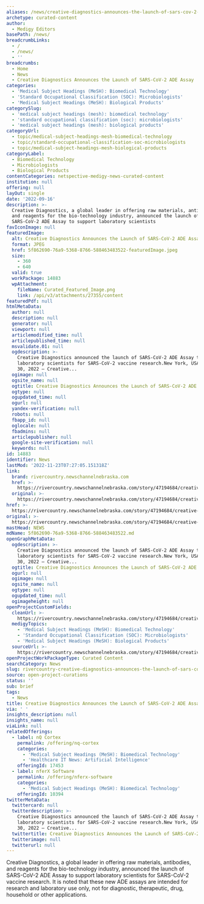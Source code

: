 ```yaml
---
aliases: /news/creative-diagnostics-announces-the-launch-of-sars-cov-2-ade-assay
archetype: curated-content
author:
  - Medigy Editors
basePath: /news/
breadcrumbLinks:
  - /
  - /news/
  - ''
breadcrumbs:
  - Home
  - News
  - Creative Diagnostics Announces the Launch of SARS-CoV-2 ADE Assay
categories:
  - 'Medical Subject Headings (MeSH): Biomedical Technology'
  - 'Standard Occupational Classification (SOC): Microbiologists'
  - 'Medical Subject Headings (MeSH): Biological Products'
categorySlug:
  - 'medical subject headings (mesh): biomedical technology'
  - 'standard occupational classification (soc): microbiologists'
  - 'medical subject headings (mesh): biological products'
categoryUrl:
  - topic/medical-subject-headings-mesh-biomedical-technology
  - topic/standard-occupational-classification-soc-microbiologists
  - topic/medical-subject-headings-mesh-biological-products
categoryLabel:
  - Biomedical Technology
  - Microbiologists
  - Biological Products
contentCategories: netspective-medigy-news-curated-content
institution: null
offering: null
layOut: single
date: '2022-09-16'
description: >-
  Creative Diagnostics, a global leader in offering raw materials, antibodies,
  and reagents for the bio-technology industry, announced the launch of
  SARS-CoV-2 ADE Assay to support laboratory scientists
favIconImage: null
featuredImage:
  alt: Creative Diagnostics Announces the Launch of SARS-CoV-2 ADE Assay
  format: JPEG
  href: 5f862690-76a9-5368-8766-588463483522-featuredImage.jpeg
  size:
    - 360
    - 640
  valid: true
  workPackage: 14883
  wpAttachment:
    fileName: Curated_Featured_Image.png
    link: /api/v3/attachments/27355/content
featuredPdf: null
htmlMetaData:
  author: null
  description: null
  generator: null
  viewport: null
  articlemodified_time: null
  articlepublished_time: null
  msvalidate.01: null
  ogdescription: >-
    Creative Diagnostics announced the launch of SARS-CoV-2 ADE Assay to support
    laboratory scientists for SARS-CoV-2 vaccine research.New York, USA – August
    30, 2022 – Creative...
  ogimage: null
  ogsite_name: null
  ogtitle: Creative Diagnostics Announces the Launch of SARS-CoV-2 ADE Assay
  ogtype: null
  ogupdated_time: null
  ogurl: null
  yandex-verification: null
  robots: null
  fbapp_id: null
  oglocale: null
  fbadmins: null
  articlepublisher: null
  google-site-verification: null
  keywords: null
id: 14883
identifier: News
lastMod: '2022-11-23T07:27:05.151318Z'
link:
  brand: rivercountry.newschannelnebraska.com
  href: >-
    https://rivercountry.newschannelnebraska.com/story/47194684/creative-diagnostics-announces-the-launch-of-sarscov2-ade-assay
  original: >-
    https://rivercountry.newschannelnebraska.com/story/47194684/creative-diagnostics-announces-the-launch-of-sarscov2-ade-assay
href: >-
  https://rivercountry.newschannelnebraska.com/story/47194684/creative-diagnostics-announces-the-launch-of-sarscov2-ade-assay
original: >-
  https://rivercountry.newschannelnebraska.com/story/47194684/creative-diagnostics-announces-the-launch-of-sarscov2-ade-assay
mastHead: NEWS
mdName: 5f862690-76a9-5368-8766-588463483522.md
openGraphMetaData:
  ogdescription: >-
    Creative Diagnostics announced the launch of SARS-CoV-2 ADE Assay to support
    laboratory scientists for SARS-CoV-2 vaccine research.New York, USA – August
    30, 2022 – Creative...
  ogtitle: Creative Diagnostics Announces the Launch of SARS-CoV-2 ADE Assay
  ogurl: null
  ogimage: null
  ogsite_name: null
  ogtype: null
  ogupdated_time: null
  ogimageheight: null
openProjectCustomFields:
  cleanUrl: >-
    https://rivercountry.newschannelnebraska.com/story/47194684/creative-diagnostics-announces-the-launch-of-sarscov2-ade-assay
  medigyTopics:
    - 'Medical Subject Headings (MeSH): Biomedical Technology'
    - 'Standard Occupational Classification (SOC): Microbiologists'
    - 'Medical Subject Headings (MeSH): Biological Products'
  sourceUrl: >-
    https://rivercountry.newschannelnebraska.com/story/47194684/creative-diagnostics-announces-the-launch-of-sarscov2-ade-assay
openProjectWorkPackageType: Curated Content
searchCategory: News
slug: rivercountry-creative-diagnostics-announces-the-launch-of-sars-cov-2-ade-assay
source: open-project-curations
status: ''
sub: brief
tags:
  - News
title: Creative Diagnostics Announces the Launch of SARS-CoV-2 ADE Assay
via: ' '
insights_description: null
insights_name: null
viaLink: null
relatedOfferings:
  - label: nQ Cortex
    permalink: /offering/nq-cortex
    categories:
      - 'Medical Subject Headings (MeSH): Biomedical Technology'
      - 'Healthcare IT News: Artificial Intelligence'
    offeringId: 17453
  - label: nferX Software
    permalink: /offering/nferx-software
    categories:
      - 'Medical Subject Headings (MeSH): Biomedical Technology'
    offeringId: 10394
twitterMetaData:
  twittercard: null
  twitterdescription: >-
    Creative Diagnostics announced the launch of SARS-CoV-2 ADE Assay to support
    laboratory scientists for SARS-CoV-2 vaccine research.New York, USA – August
    30, 2022 – Creative...
  twittertitle: Creative Diagnostics Announces the Launch of SARS-CoV-2 ADE Assay
  twitterimage: null
  twitterurl: null
---
```

Creative Diagnostics, a global leader in offering raw materials, antibodies, and reagents for the bio-technology industry, announced the launch of SARS-CoV-2 ADE Assay to support laboratory scientists for SARS-CoV-2 vaccine research. It is noted that these new ADE assays are intended for research and laboratory use only, not for diagnostic, therapeutic, drug, household or other applications.